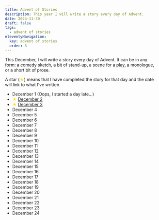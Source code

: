 ```yaml
---
title: Advent of Stories
description: This year I will write a story every day of Advent.
date: 2024-11-30
draft: false
tags:
  - advent of stories
eleventyNavigation:
  key: advent of stories
  order: 3
---
```


This December, I will write a story every day of Advent. It can be in any form: a comedy sketch, a bit of stand-up, a scene for a play, a monologue, or a short bit of prose.

A star (<font color="ffdf0f">★</font>) means that I have completed the story for that day and the date will link to what I've written.

- December 1 (Oops, I started a day late...)
- <font color="ffdf0f">★</font> [December 2](advent_of_stories_day_02/)
- <font color="ffdf0f">★</font> [December 3](advent_of_stories_day_03/)
- December 4
- December 5
- December 6
- December 7
- December 8
- December 9
- December 10
- December 11
- December 12
- December 13
- December 14
- December 15
- December 16
- December 17
- December 18
- December 19
- December 20
- December 21
- December 22
- December 23
- December 24
